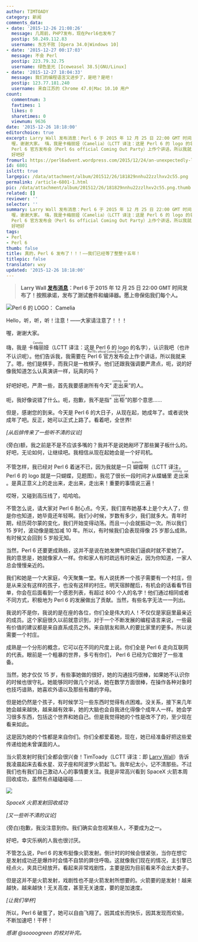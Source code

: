 ```yaml
---
author: TIMTOADY
category: 新闻
comments_data:
- date: '2015-12-26 21:08:26'
  message: 几周前，PHP7发布，现在Perl6也发布了
  postip: 58.249.112.83
  username: 东方不败 [Opera 34.0|Windows 10]
- date: '2015-12-27 00:17:03'
  message: 不会 Perl
  postip: 223.79.32.75
  username: 绿色圣光 [Iceweasel 38.5|GNU/Linux]
- date: '2015-12-27 18:04:33'
  message: 我们的编程语言又进步了，是吧？是吧！
  postip: 123.77.181.240
  username: 来自江苏的 Chrome 47.0|Mac 10.10 用户
count:
  commentnum: 3
  favtimes: 1
  likes: 0
  sharetimes: 0
  viewnum: 9636
date: '2015-12-26 18:18:00'
editorchoice: true
excerpt: Larry Wall 发布消息：Perl 6 于 2015 年 12 月 25 日 22:00 GMT 时间发布了！按照承诺，发布了测试套件和编译器。愿上帝保佑我们每个人。    Hello，听，听，听！注意！大家请注意了！！！
  喔，谢谢大家。 嗨，我是卡梅丽娅（Camelia）（LCTT 译注：这是 Perl 6 的 logo 的名字），认识我吧（也许不认识呢）。他们告诉我，我需要在
  Perl 6 官方发布会（Perl 6s official Coming Out Party）上作个讲话，所以我就来了。嗯，他们是棋手，而我只是一枚棋子。他们还跟我强调要严肃点，呃，说的好像我知道怎么认真演讲一样，玩真的吗？
  好吧好
fromurl: https://perl6advent.wordpress.com/2015/12/24/an-unexpectedly-long-expected-party/
id: 6801
islctt: true
largepic: /data/attachment/album/201512/26/181829nnhu22zzlhxv2c55.png
permalink: /article-6801-1.html
pic: /data/attachment/album/201512/26/181829nnhu22zzlhxv2c55.png.thumb.jpg
related: []
reviewer: ''
selector: ''
summary: Larry Wall 发布消息：Perl 6 于 2015 年 12 月 25 日 22:00 GMT 时间发布了！按照承诺，发布了测试套件和编译器。愿上帝保佑我们每个人。    Hello，听，听，听！注意！大家请注意了！！！
  喔，谢谢大家。 嗨，我是卡梅丽娅（Camelia）（LCTT 译注：这是 Perl 6 的 logo 的名字），认识我吧（也许不认识呢）。他们告诉我，我需要在
  Perl 6 官方发布会（Perl 6s official Coming Out Party）上作个讲话，所以我就来了。嗯，他们是棋手，而我只是一枚棋子。他们还跟我强调要严肃点，呃，说的好像我知道怎么认真演讲一样，玩真的吗？
  好吧好
tags:
- Perl
- Perl 6
thumb: false
title: 真的，Perl 6 发布了！！！——我们已经等了整整十五年！
titlepic: false
translator: wxy
updated: '2015-12-26 18:18:00'
---
```



> 
> **Larry Wall [发布消息](https://twitter.com/TimToady/status/680511168713064448)：Perl 6 于 2015 年 12 月 25 日 22:00 GMT 时间发布了！按照承诺，发布了测试套件和编译器。愿上帝保佑我们每个人。**
> 
> 
> 


 


![Perl 6  的 LOGO： Camelia](/data/attachment/album/201512/26/181829nnhu22zzlhxv2c55.png)


Hello，听，听，听！注意！——大家请注意了！！！


喔，谢谢大家。


嗨，我是<ruby> 卡梅丽娅 <rp>  （ </rp> <rt>  Camelia </rt> <rp>  ） </rp></ruby>（LCTT 译注：这是 Perl 6 的 logo 的名字），认识我吧（也许不认识呢）。他们告诉我，我需要在 <ruby> Perl 6 官方发布会 <rp>  （ </rp> <rt>  Perl 6’s official Coming Out Party </rt> <rp>  ） </rp></ruby>上作个讲话，所以我就来了。嗯，他们是棋手，而我只是一枚棋子。他们还跟我强调要严肃点，呃，说的好像我知道怎么认真演讲一样，玩真的吗？


好吧好吧，严肃一些，首先我要感谢所有今天“<ruby> 走出来 <rp>  （ </rp> <rt>  coming out </rt> <rp>  ） </rp></ruby>”的人。


呃，我好像说错了什么。呃，抱歉，我不是指“<ruby> 出柜 <rp>  （ </rp> <rt>  coming out </rt> <rp>  ） </rp></ruby>”的那个意思……


但是，感谢您的到来。今天是 Perl 6 的大日子，从现在起，她成年了。或者说快成年了吧。反正，她可以正式上路了。看着吧，全世界!


*[从后排传来了一些听不清的议论]*


(旁白)额，我之前是不是不应该多嘴的？我并不是说她剐坏了那些翼子板什么的。好吧，无论如何，让继续吧。我相信从现在起她会是一个好司机。


不管怎样，我已经对 Perl 6 着迷不已，因为我就是一只<ruby> 蝴蝶 <rp>  （ </rp> <rt>  butterfly </rt> <rp>  ） </rp></ruby>啊（LCTT 译注，Perl 6 的 logo 就是一只蝴蝶，见题图）。我花了很长一段时间才从蝶蛹里<ruby> 走出来 <rp>  （ </rp> <rt>  coming out </rt> <rp>  ） </rp></ruby>。是真正意义上的走出来，走出来，走出来！重要的事情说三遍！


哎呀，又碰到高压线了，哈哈哈。


不管怎么说，请大家对 Perl 6 耐心点。今天，我们宣布她基本上是个大人了，但是你也知道，她毕竟还年轻啊。我们小时候，岁数有多少，我们就多大。青年时期，经历荷尔蒙的变化，我们开始变得动荡。而且一小会就振动一次。所以我们 15 岁时，波动像是能加减 10 年。所以，有时候我们会表现得像 25 岁那么成熟，有时候又会回到 5 岁般无知。


当然，Perl 6 还要更成熟些，这并不是说在她发脾气把我们逼疯时就不爱她了。我的意思是，她就像家人一样。你和家人有时疏远有时亲近，因为你知道，一家人总会慢慢亲近的。


我们和她是一个大家庭，今天聚集一堂。有人说抚养一个孩子需要有一个村庄，但是从来没有这样的孩子，也没有这样的村庄。明天宿醉醒后，有机会的话看看节目单，你会在后面看到一个感恩列表，有超过 800 个人的名字！他们通过相同或者不同方式，积极地为 Perl 6 的发展做出了贡献。当然，有些名字无法一一列出。


我说的不是你，我说的是在座的各位，你们全是伟大的人！不仅仅是家庭里最亲近的成员。这个家庭很久以前就意识到，对于一个不断发展的编程语言来说，一些最有价值的建议都是来自直系成员之外。来自朋友和熟人的要比家里的更多。所以说需要一个村庄。


成熟是一个分形的概念，它可以在不同的尺度上说。你们全是 Perl 6 走向互联网的代表。眼前是一个粗暴的世界，多亏有你们， Perl 6 已经为它做好了一些准备。


当然，她才仅仅 15 岁，有些事她做的很好，她的沟通技巧很棒，如果她不认识你的时候也很守礼。她能够同时做几个对话，她在数学方面很棒，在操作各种对象时也技巧谙熟，她喜欢外语以及那些有趣的字母。


但是她仍然是个孩子，有时候学习一些东西时觉得有点困难。没关系，接下来几年她会越来越快，越来越有效率，她的大脑也会自我进化得像个成年人一样。她会学习很多东西，包括这个世界和她自己。但是我觉得她的个性是改不了的，至少现在看来如此。


这是因为她的个性都是来自你们。你们全都爱着她，现在，她已经准备好把这些爱传递给她未曾谋面的人。


当火箭发射时我们全都会很兴奋！TimToady（LCTT 译注：即 [Larry Wall](https://twitter.com/TimToady)）告诉我凌晨起床去看水星、双子座和阿波罗火箭起飞。我年纪太小，记不清那些。不过我们也有我们自己激动人心的事情要关注。我是非常高兴看到 SpaceX 火箭本周回收成功，虽然有点磕磕碰碰……


![](/data/attachment/album/201512/26/181831py4keifl4kuctftf.png)


*SpaceX 火箭发射回收成功*


*[又一些听不清的议论]*


(旁白)抱歉，我没注意到你。我们确实会忽视某些人，不要成为之一。


好吧，幸灾乐祸的人我也很讨厌。


不管怎么说，Perl 6 的发布挺像火箭发射。倒计时的时候会很紧张，当你在想它是发射成功还是爆炸时会情不自禁的屏住呼吸。这就像我们现在的情况，主引擎已经点火，夹具已经放开。看起来非常戏剧性，主要是因为目前看来不会出大娄子。


但是这并不是火箭发射，戏剧性也不是火箭发射所想要的。火箭要的是发射！越来越快，越来越快！无关高度，甚至无关速度，要的是加速度。


*[让我们举杯]*


所以，Perl 6 破茧了，她可以自由飞翔了。因其成长而快乐，因其发现而欢愉，不断加速吧！干杯！


*感谢 @soooogreen 的校对补完。*